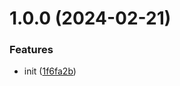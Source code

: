 # 1.0.0 (2024-02-21)


### Features

* init ([1f6fa2b](https://github.com/sitek94/epic-stack-with-semantic-versioning/commit/1f6fa2b39b3933efd472ab1731c519f64b85c6ae))
